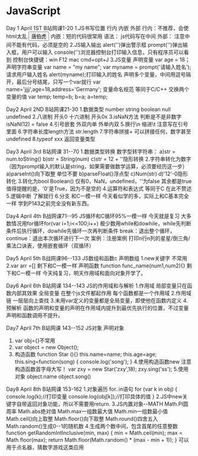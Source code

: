 # JavaScript
Day 1 April 1ST B站网课1-20
1.JS书写位置 行内 内嵌 外部
行内：不推荐，会使html太乱 <input type="button" value="唐伯虎" onclick="alert(点秋香)">
内嵌：短的代码很常用 语法：<script></script> js代码写在中间
外部：<script src="my.js"></script> 注意中间不能有代码，必须是空的
2.JS输入输出
alert('')弹出警示框
prompt('')弹出输入框，用户可以输入
console('')浏览器控制台打印输入信息，只有程序员可以看到
控制台快捷键：win F12 mac cmd+opt+J
3.JS变量
声明变量 var age = 18；
声明字符串变量 var name = "my name";
var myname = prompt('请输入姓名');请求用户输入姓名
alert(myname);打印输入的姓名
声明多个变量，中间用逗号隔开，最后分号结尾，只写一个var就行
var name='jjjj',age=18,address='Germany';
变量命名规范 等同于C/C++
交换两个变量的值 
var temp;
temp=b;
b=a;
a=temp;

Day2 April 2ND B站网课21-30
1.数据类型 number string boolean null undefined
2.八进制 开头0 十六进制 开头0x
3.isNaN方法 判断是不是非数字 isNaN(12) = false
4.引号嵌套 外双内单 外单内双
5.换行\n 缩进\t 注意写在引号里面
6.字符串长度length方法 str.length
7.字符串拼接+ 可以拼接任何，数字甚至undefined
8.typeof xxx 返回变量类型

Day3 April 3rd B站网课 31--70
1.数据类型转换 数字型转字符串：
a)str = num.toString()
b)str = String(num)
c)str = 12 + ''隐形转换
2.字符串转化为数字（因为prompt输入的默认是string，如果需要做数学运算，必须要经历这一步）
a)parseInt()向下取整 单位不要
b)parseFloat()浮点型
c)Num(str)
d)'12'-0隐形转化
3.转化为bool
Boolean()
仅有0，NaN，undefined，''为false 其余都是true
值得提醒的是，'0'是True，因为不是空的
4.运算符和表达式 等同于C 在此不赘述
5.逻辑中断 了解就行
6.分支 和C一模一样
今天看似学的多，实际上和C基本完全一样 学到P143之前完全没有新东西。

Day4 April 4th B战网课71--95
JS循环和C循环95%一模一样 今天就是复习
大多数情况用for循环for(var i=1;i<=100;i++)
极少数用while和dowhile，while先判断条件后执行循环，dowhile先循环一次再判断条件
break：退出整个循环，continue：退出本次循环进行下一次
案例：注册案例 打印n行n列的星星/倒三角/乘法口诀表，使用嵌套循环（双循环）

Day5 April 5th B战网课96--133
JS数组和函数c
声明数组
1.new关键字 不常用 2.var arr =[]
剩下和C一模一样
声明函数
function func_name(num1,num2){}
剩下和C一模一样
今天纯复习，明天作用域和面向对象开学了。

Day6 April 6th B站网课 134--143
JS的作用域和与解析
1.作用域 局部变量只在函数内部其效果 全局变量 在整个js文件都起作用
每个函数都是一个作用域
2.作用域链 一层层向上查找
3.未用var定义的变量都是全局变量，即使他在函数内定义
4.预解析 函数的声明和变量的声明在作用域内提升到最优先执行的位置，不过变量声明和函数调用不提升。

Day7 April 7th B站网课 143--152
JS对象
声明对象
1. var obj={}不常用
2. var object = new Object();
3. 构造函数
function Star (){}
this.name=name;
this.age=age;
this.sing=function(song)
{
   console.log('song');
}
4.使用构造函数new 注意构造函数首字母大写！
var zxy = new Star('zxy',18);
zxy.sing('ss');
5.使用对象
object.name
object.song()

Day8 April 8th B站网课 153-162
1.对象遍历 for..in语句
for (var k in obj)
{
  console.log(k);//打印变量
  console.log(obj[k]);//打印具体的值
}
2.JS中new关键字自带返回对象功能，所以不需要用return.
3.JS内置对象--MATH
Math.PI圆周率
Math.abs绝对值
Math.max一组数最大值
Math.min一组数最小值
Math.ceil()向上取整
Math.floor()向下取整
Math.round()四舍五入
Math.random()生成0--1的随机数
4.生成两个数中间，包含首尾的任意整数
function getRandomIntInclusive(min, max) {
    min = Math.ceil(min);
    max = Math.floor(max);
    return Math.floor(Math.random() * (max - min + 1));
}
可以用于点名器，猜数字游戏这类应用
